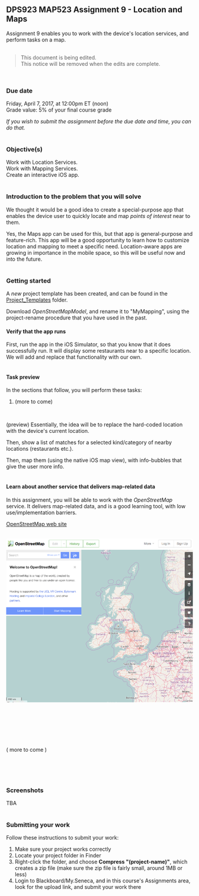 ## DPS923 MAP523 Assignment 9 - Location and Maps
Assignment 9 enables you to work with the device's location services, and perform tasks on a map.   
<br>

> This document is being edited.  
> This notice will be removed when the edits are complete.  

<br>

### Due date
Friday, April 7, 2017, at 12:00pm ET (noon)  
Grade value: 5% of your final course grade  

*If you wish to submit the assignment before the due date and time, you can do that.*  
<br>

### Objective(s)  
Work with Location Services.  
Work with Mapping Services.  
Create an interactive iOS app.  
<br>

### Introduction to the problem that you will solve
We thought it would be a good idea to create a special-purpose app that enables the device user to quickly locate and map *points of interest* near to them.  

Yes, the Maps app can be used for this, but that app is  general-purpose and feature-rich. This app will be a good opportunity to learn how to customize location and mapping to meet a specific need. Location-aware apps are growing in importance in the mobile space, so this will be useful now and into the future.  
<br>

### Getting started  
A *new* project template has been created, and can be found in the [Project_Templates](https://github.com/dps923/winter2017/tree/master/notes/Project_Templates) folder.  

Download *OpenStreetMapModel*, and rename it to "MyMapping", using the project-rename procedure that you have used in the past. 
<br>

#### Verify that the app runs
First, run the app in the iOS Simulator, so that you know that it does successfully run. It will display some restaurants near to a specific location. We will add and replace that functionality with our own.  
<br>

#### Task preview
In the sections that follow, you will perform these tasks:  
1. (more to come)  
<br>

(preview) Essentially, the idea will be to replace the hard-coded location with the device's current location.  

Then, show a list of matches for a selected kind/category of nearby locations (restaurants etc.).  

Then, map them (using the native iOS map view), with info-bubbles that give the user more info.  
<br>

#### Learn about another service that delivers map-related data
In this assignment, you will be able to work with the *OpenStreetMap* service. It delivers map-related data, and is a good learning tool, with low use/implementation barriers.  

[OpenStreetMap web site](https://www.openstreetmap.org)  
<br>

![OpenStreetMap on the web](images/a9-osm-web-home.png)  
<br>

<br><br><br><br><br>
( more to come )
<br><br><br><br><br>

### Screenshots
TBA  
<br>

### Submitting your work
Follow these instructions to submit your work:  

1. Make sure your project works correctly  
2. Locate your project folder in Finder  
3. Right-click the folder, and choose **Compress "(project-name)"**, which creates a zip file (make sure the zip file is fairly small, around 1MB or less)  
4. Login to Blackboard/My.Seneca, and in this course's Assignments area, look for the upload link, and submit your work there  
